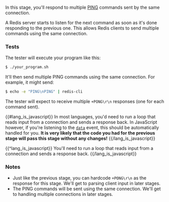 In this stage, you'll respond to multiple
[PING](https://redis.io/commands/ping) commands sent by the same connection.

A Redis server starts to listen for the next command as soon as it's done responding to the previous one. This allows
Redis clients to send multiple commands using the same connection.

### Tests

The tester will execute your program like this:

```bash
$ ./your_program.sh
```

It'll then send multiple PING commands using the same connection. For example, it might send:

```bash
$ echo -e "PING\nPING" | redis-cli
```

The tester will expect to receive multiple `+PONG\r\n` responses (one for each command sent).

{{#lang_is_javascript}}
In most languages, you'd need to run a loop that reads input from a connection and sends a
response back. In JavaScript however, if you're listening to the
[`data`](https://nodejs.org/api/net.html#net_event_data) event, this should be automatically handled for you. **It
is very likely that the code you had for the previous stage will pass this stage without any changes!**
{{/lang_is_javascript}}

{{^lang_is_javascript}}
You'll need to run a loop that reads input from a connection and sends a
response back.
{{/lang_is_javascript}}

### Notes

- Just like the previous stage, you can hardcode `+PONG\r\n` as the response for this stage. We'll get to parsing
 client input in later stages.
- The PING commands will be sent using the same connection. We'll get to handling multiple connections in later stages.